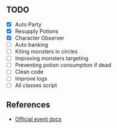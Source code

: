 ## TODO

- [x] Auto Party
- [x] Resupply Potions
- [x] Character Observer
- [ ] Auto banking
- [ ] Kiting monsters in circles
- [ ] Improving monsters targeting
- [ ] Preventing potion consumption if dead
- [ ] Clean code
- [ ] Improve logs
- [ ] All classes script

## References

- [Official event docs](http://adventure.land/docs/code/character/events)
